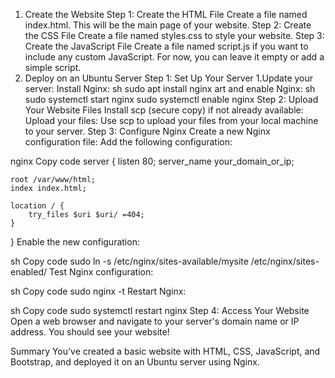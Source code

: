 1. Create the Website
Step 1: Create the HTML File
Create a file named index.html. This will be the main page of your website.
Step 2: Create the CSS File
Create a file named styles.css to style your website.
Step 3: Create the JavaScript File
Create a file named script.js if you want to include any custom JavaScript. For now, you can leave it empty or add a simple script.
2. Deploy on an Ubuntu Server
Step 1: Set Up Your Server
1.Update your server:
Install Nginx:
sh
sudo apt install nginx
art and enable Nginx:
sh
sudo systemctl start nginx
sudo systemctl enable nginx
Step 2: Upload Your Website Files
Install scp (secure copy) if not already available:
Upload your files:
Use scp to upload your files from your local machine to your server.
Step 3: Configure Nginx
Create a new Nginx configuration file:
Add the following configuration:

nginx
Copy code
server {
    listen 80;
    server_name your_domain_or_ip;

    root /var/www/html;
    index index.html;

    location / {
        try_files $uri $uri/ =404;
    }
}
Enable the new configuration:

sh
Copy code
sudo ln -s /etc/nginx/sites-available/mysite /etc/nginx/sites-enabled/
Test Nginx configuration:

sh
Copy code
sudo nginx -t
Restart Nginx:

sh
Copy code
sudo systemctl restart nginx
Step 4: Access Your Website
Open a web browser and navigate to your server's domain name or IP address. You should see your website!

Summary
You’ve created a basic website with HTML, CSS, JavaScript, and Bootstrap, and deployed it on an Ubuntu server using Nginx. 